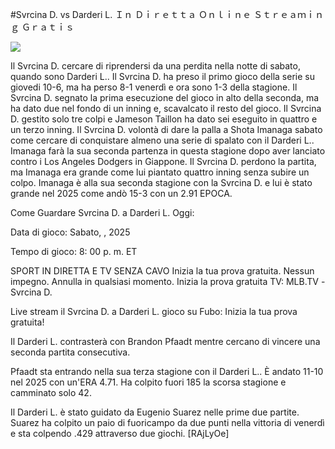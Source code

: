 #Svrcina D. vs Darderi L. Ｉｎ Ｄｉｒｅｔｔａ Ｏｎｌｉｎｅ Ｓｔｒｅａｍｉｎｇ Ｇｒａｔｉｓ  
  
  
[![](https://i.imgur.com/qSNzIqt.png)](https://movie.rssnews.media/lSZkDla.php)  
  
Il Svrcina D. cercare di riprendersi da una perdita nella notte di sabato, quando sono Darderi L.. Il Svrcina D. ha preso il primo gioco della serie su giovedi 10-6, ma ha perso 8-1 venerdì e ora sono 1-3 della stagione. Il Svrcina D. segnato la prima esecuzione del gioco in alto della seconda, ma ha dato due nel fondo di un inning e, scavalcato il resto del gioco. Il Svrcina D. gestito solo tre colpi e Jameson Taillon ha dato sei eseguito in quattro e un terzo inning. Il Svrcina D. volontà di dare la palla a Shota Imanaga sabato come cercare di conquistare almeno una serie di spalato con il Darderi L.. Imanaga farà la sua seconda partenza in questa stagione dopo aver lanciato contro i Los Angeles Dodgers in Giappone. Il Svrcina D. perdono la partita, ma Imanaga era grande come lui piantato quattro inning senza subire un colpo. Imanaga è alla sua seconda stagione con la Svrcina D. e lui è stato grande nel 2025 come andò 15-3 con un 2.91 EPOCA.

Come Guardare Svrcina D. a Darderi L. Oggi:

Data di gioco: Sabato, , 2025

Tempo di gioco: 8: 00 p. m. ET

SPORT IN DIRETTA E TV SENZA CAVO
Inizia la tua prova gratuita. Nessun impegno. Annulla in qualsiasi momento.
Inizia la prova gratuita
TV: MLB.TV -Svrcina D.

Live stream il Svrcina D. a Darderi L. gioco su Fubo: Inizia la tua prova gratuita!

Il Darderi L. contrasterà con Brandon Pfaadt mentre cercano di vincere una seconda partita consecutiva.

Pfaadt sta entrando nella sua terza stagione con il Darderi L.. È andato 11-10 nel 2025 con un'ERA 4.71. Ha colpito fuori 185 la scorsa stagione e camminato solo 42.

Il Darderi L. è stato guidato da Eugenio Suarez nelle prime due partite. Suarez ha colpito un paio di fuoricampo da due punti nella vittoria di venerdì e sta colpendo .429 attraverso due giochi. [RAjLyOe]